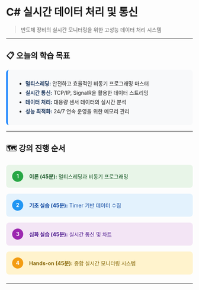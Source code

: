 # C# 실시간 데이터 처리 및 통신
> 반도체 장비의 실시간 모니터링을 위한 고성능 데이터 처리 시스템

---

## 📋 오늘의 학습 목표

<div style="background: #f8f9fa; padding: 1.5rem; border-radius: 8px; border-left: 4px solid #007bff; margin: 1rem 0;">
    <ul style="margin: 0; line-height: 1.8;">
        <li><strong style="color: #1a365d;">멀티스레딩:</strong> 안전하고 효율적인 비동기 프로그래밍 마스터</li>
        <li><strong style="color: #1a365d;">실시간 통신:</strong> TCP/IP, SignalR을 활용한 데이터 스트리밍</li>
        <li><strong style="color: #1a365d;">데이터 처리:</strong> 대용량 센서 데이터의 실시간 분석</li>
        <li><strong style="color: #1a365d;">성능 최적화:</strong> 24/7 연속 운영을 위한 메모리 관리</li>
    </ul>
</div>

---

## 🗺️ 강의 진행 순서

<div style="display: flex; flex-direction: column; gap: 1rem; margin: 1.5rem 0;">
    <div style="display: flex; align-items: center; background: #e8f5e8; padding: 1rem; border-radius: 8px;">
        <div style="background: #28a745; color: white; border-radius: 50%; width: 30px; height: 30px; display: flex; align-items: center; justify-content: center; margin-right: 1rem; font-weight: bold;">1</div>
        <span style="color: #155724;"><strong>이론 (45분):</strong> 멀티스레딩과 비동기 프로그래밍</span>
    </div>
    <div style="display: flex; align-items: center; background: #e3f2fd; padding: 1rem; border-radius: 8px;">
        <div style="background: #2196f3; color: white; border-radius: 50%; width: 30px; height: 30px; display: flex; align-items: center; justify-content: center; margin-right: 1rem; font-weight: bold;">2</div>
        <span style="color: #0d47a1;"><strong>기초 실습 (45분):</strong> Timer 기반 데이터 수집</span>
    </div>
    <div style="display: flex; align-items: center; background: #f3e5f5; padding: 1rem; border-radius: 8px;">
        <div style="background: #9c27b0; color: white; border-radius: 50%; width: 30px; height: 30px; display: flex; align-items: center; justify-content: center; margin-right: 1rem; font-weight: bold;">3</div>
        <span style="color: #4a148c;"><strong>심화 실습 (45분):</strong> 실시간 통신 및 차트</span>
    </div>
    <div style="display: flex; align-items: center; background: #fff3cd; padding: 1rem; border-radius: 8px;">
        <div style="background: #f39c12; color: white; border-radius: 50%; width: 30px; height: 30px; display: flex; align-items: center; justify-content: center; margin-right: 1rem; font-weight: bold;">4</div>
        <span style="color: #856404;"><strong>Hands-on (45분):</strong> 종합 실시간 모니터링 시스템</span>
    </div>
</div>

---

